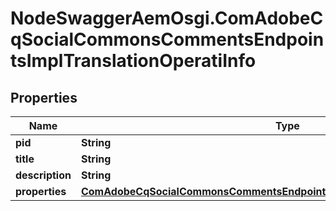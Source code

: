# NodeSwaggerAemOsgi.ComAdobeCqSocialCommonsCommentsEndpointsImplTranslationOperatiInfo

## Properties

Name | Type | Description | Notes
------------ | ------------- | ------------- | -------------
**pid** | **String** |  | [optional] 
**title** | **String** |  | [optional] 
**description** | **String** |  | [optional] 
**properties** | [**ComAdobeCqSocialCommonsCommentsEndpointsImplTranslationOperatiProperties**](ComAdobeCqSocialCommonsCommentsEndpointsImplTranslationOperatiProperties.md) |  | [optional] 


